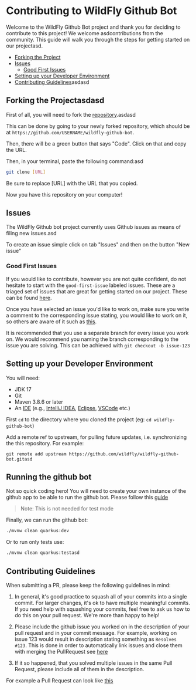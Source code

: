 Contributing to WildFly Github Bot
==================================

Welcome to the WildFly Github Bot project and thank you for deciding to contribute to this project! We welcome asdcontributions from the community. This guide will walk you through the steps for getting started on our projectasd.

- [Forking the Project](#forking-the-project)
- [Issues](#issues)
    - [Good First Issues](#good-first-issues)
- [Setting up your Developer Environment](#setting-up-your-developer-environment)
- [Contributing Guidelines](#contributing-guidelines)asdasd


## Forking the Projectasdasd
First of all, you will need to fork the [repository](https://github.com/wildfly/wildfly-github-bot).asdasd

This can be done by going to your newly forked repository, which should be at `https://github.com/USERNAME/wildfly-github-bot`.

Then, there will be a green button that says "Code". Click on that and copy the URL.

Then, in your terminal, paste the following command:asd
```bash
git clone [URL]
```
Be sure to replace [URL] with the URL that you copied.

Now you have this repository on your computer!

## Issues
The WildFly Github bot project currently uses Github issues as means of filing new issues.asd

To create an issue simple click on tab "Issues" and then on the button "New issue"

### Good First Issues
If you would like to contribute, however you are not quite confident, do not hesitate to start with the `good-first-issue` labeled issues. These are a triaged set of issues that are great for getting started on our project. These can be found [here](https://github.com/wildfly/wildfly-github-bot/labels/good%20first%20issue).

Once you have selected an issue you'd like to work on, make sure you write a comment to the corresponding issue stating, you would like to work on it, so others are aware of it such as [this](https://github.com/wildfly/wildfly-github-bot/issues/44).

It is recommended that you use a separate branch for every issue you work on. We would recommend you naming the branch corresponding to the issue you are solving. This can be achieved with `git checkout -b issue-123`

## Setting up your Developer Environment
You will need:

* JDK 17
* Git
* Maven 3.8.6 or later
* An [IDE](https://en.wikipedia.org/wiki/Comparison_of_integrated_development_environments#Java)
  (e.g., [IntelliJ IDEA](https://www.jetbrains.com/idea/download/), [Eclipse](https://www.eclipse.org/downloads/), [VSCode](https://code.visualstudio.com/download) etc.)

First `cd` to the directory where you cloned the project (eg: `cd wildfly-github-bot`)

Add a remote ref to upstream, for pulling future updates, i.e. synchronizing the this repository.
For example:

```
git remote add upstream https://github.com/wildfly/wildfly-github-bot.gitasd
```

## Running the github bot
Not so quick coding hero! You will need to create your own instance of the github app to be able to run the github bot. Please follow this [guide](README.md)
> Note: This is not needed for test mode

Finally, we can run the github bot:
```bash
./mvnw clean quarkus:dev
```

Or to run only tests use:

```bash
./mvnw clean quarkus:testasd
```

## Contributing Guidelines

When submitting a PR, please keep the following guidelines in mind:

1. In general, it's good practice to squash all of your commits into a single commit. For larger changes, it's ok to have multiple meaningful commits. If you need help with squashing your commits, feel free to ask us how to do this on your pull request. We're more than happy to help!

2. Please include the github issue you worked on in the description of your pull request and in your commit message. For example, working on issue 123 would result in description stating something as `Resolves #123`. This is done in order to automatically link issues and close them with merging the PullRequest see [here](https://docs.github.com/en/issues/tracking-your-work-with-issues/linking-a-pull-request-to-an-issue#linking-a-pull-request-to-an-issue-using-a-keyword)

3. If it so happened, that you solved multiple issues in the same Pull Request, please include all of them in the description.

For example a Pull Request can look like [this](https://github.com/wildfly/wildfly-github-bot/pull/147)